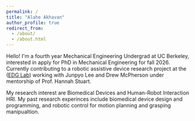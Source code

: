 ```yaml
---
permalink: /
title: "Alahe Akhavan"
author_profile: true
redirect_from: 
  - /about/
  - /about.html
---
```



Hello! I'm a fourth year Mechanical Engineering Undergrad at UC Berkeley, interested in apply for PhD in Mechanical Engineering for fall 2026. Currently contributing to a robotic assistive device research project at the ([EDG Lab](https://edg.berkeley.edu/)) working with Junpyo Lee and Drew McPherson under mentorship of Prof. Hannah Stuart. 

My research interest are Biomedical Devices and Human-Robot Interaction HRI. My past research experinces include biomedical device design and programming, and robotic control for motion planning and grasping manipualtion. 

